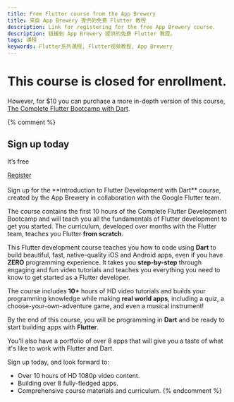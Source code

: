 ```yaml
---
title: Free Flutter course from the App Brewery
title: 来自 App Brewery 提供的免费 Flutter 教程
description: Link for registering for the free App Brewery course.
description: 链接到 App Brewery 提供的免费 Flutter 教程。
tags: 课程
keywords: Flutter系列课程, Flutter视频教程, App Brewery
---
```


<h1>This course is closed for enrollment.</h1>

However, for $10 you can purchase a more in-depth version
of this course, [The Complete Flutter Bootcamp with Dart][].

[The Complete Flutter Bootcamp with Dart]: https://www.appbrewery.co/p/flutter-development-bootcamp-with-dart

{% comment %}
<section class="landing-page__cta card text-center">
    <div class="card-body">
        <h2 class="landing-page__cta__headline">Sign up today</h2>
        <p class="landing-page__cta__body">It’s free</p>
        <a class="landing-page__cta__button btn btn-primary btn-cta" href="https://www.google.com/url?q=https://www.appbrewery.co/p/intro-to-flutter?utm_source%3Dgoogle%26utm_medium%3Dfreecoursebutton%26utm_campaign%3Dapp_brewery&sa=D&source=hangouts&ust=1587844936675000&usg=AFQjCNHxUa-OrkH1HkbRLZXxeG60opZI_w">Register</a>
    </div>
</section>

<br>
<section class="landing-page__cta card text-center">
Sign up for the **Introduction to Flutter Development with
Dart** course, created by the App Brewery in
collaboration with the Google Flutter team.

The course contains the first 10 hours of the
Complete Flutter Development Bootcamp and will teach you
all the fundamentals of Flutter development to get you started.
The curriculum, developed over months with the Flutter team,
teaches you Flutter **from scratch**.

This Flutter development course teaches you how to code
using **Dart** to build beautiful, fast, native-quality iOS
and Android apps, even if you have **ZERO** programming experience.
It takes you **step-by-step** through engaging and fun
video tutorials and teaches you everything you need to know
to get started as a Flutter developer.

The course includes **10+** hours of HD video tutorials and
builds your programming knowledge while making **real world apps**,
including a quiz, a choose-your-own-adventure game,
and even a musical instrument!

By the end of this course, you will be programming in **Dart**
and be ready to start building apps with **Flutter**.

You'll also have a portfolio of over 8 apps that will give
you a taste of what it's like to work with Flutter and Dart.

Sign up today, and look forward to:

* Over 10 hours of HD 1080p video content.
* Building over 8 fully-fledged apps.
* Comprehensive course materials and curriculum.
{% endcomment %}

